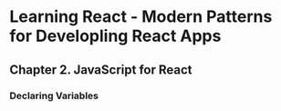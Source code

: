 # Learning React - Modern Patterns for Developling React Apps

## Chapter 2. JavaScript for React
### Declaring Variables

